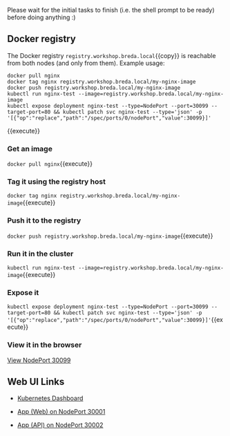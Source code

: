 Please wait for the initial tasks to finish (i.e. the shell prompt to be ready) before doing anything :)

## Docker registry

The Docker registry `registry.workshop.breda.local`{{copy}} is reachable from both nodes (and only from them). Example usage:

```shell
docker pull nginx
docker tag nginx registry.workshop.breda.local/my-nginx-image
docker push registry.workshop.breda.local/my-nginx-image
kubectl run nginx-test --image=registry.workshop.breda.local/my-nginx-image
kubectl expose deployment nginx-test --type=NodePort --port=30099 --target-port=80 && kubectl patch svc nginx-test --type='json' -p '[{"op":"replace","path":"/spec/ports/0/nodePort","value":30099}]'
```
{{execute}}

### Get an image

`docker pull nginx`{{execute}}

### Tag it using the registry host

`docker tag nginx registry.workshop.breda.local/my-nginx-image`{{execute}}

### Push it to the registry

`docker push registry.workshop.breda.local/my-nginx-image`{{execute}}

### Run it in the cluster

`kubectl run nginx-test --image=registry.workshop.breda.local/my-nginx-image`{{execute}}

### Expose it

`kubectl expose deployment nginx-test --type=NodePort --port=30099 --target-port=80 && kubectl patch svc nginx-test --type='json' -p '[{"op":"replace","path":"/spec/ports/0/nodePort","value":30099}]'`{{execute}}

### View it in the browser

[View NodePort 30099](https://[[HOST_SUBDOMAIN]]-30099-[[KATACODA_HOST]].environments.katacoda.com/)


## Web UI Links

- [Kubernetes Dashboard](https://[[HOST_SUBDOMAIN]]-30080-[[KATACODA_HOST]].environments.katacoda.com/)

- [App (Web) on NodePort 30001](https://[[HOST_SUBDOMAIN]]-30001-[[KATACODA_HOST]].environments.katacoda.com/)

- [App (API) on NodePort 30002](https://[[HOST_SUBDOMAIN]]-30002-[[KATACODA_HOST]].environments.katacoda.com/)
